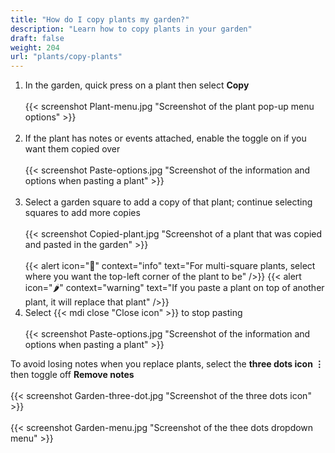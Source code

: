 ```yaml
---
title: "How do I copy plants my garden?"
description: "Learn how to copy plants in your garden"
draft: false
weight: 204
url: "plants/copy-plants"
---
```


1. In the garden, quick press on a plant then select **Copy**<br /><br />
{{< screenshot Plant-menu.jpg "Screenshot of the plant pop-up menu options" >}}<br /><br />
2. If the plant has notes or events attached, enable the toggle on if you want them copied over<br /><br />
{{< screenshot Paste-options.jpg "Screenshot of the information and options when pasting a plant" >}}<br /><br />
3. Select a garden square to add a copy of that plant; continue selecting squares to add more copies<br /><br />
{{< screenshot Copied-plant.jpg "Screenshot of a plant that was copied and pasted in the garden" >}}<br /><br />
{{< alert icon="🥬" context="info" text="For multi-square plants, select where you want the top-left corner of the plant to be" />}}
{{< alert icon="🌶️" context="warning" text="If you paste a plant on top of another plant, it will replace that plant" />}}
4. Select {{< mdi close "Close icon" >}} to stop pasting<br /><br />
{{< screenshot Paste-options.jpg "Screenshot of the information and options when pasting a plant" >}}

To avoid losing notes when you replace plants, select the **three dots icon ⋮** then toggle off **Remove notes**<br /><br />
{{< screenshot Garden-three-dot.jpg "Screenshot of the three dots icon" >}}<br /><br />
{{< screenshot Garden-menu.jpg "Screenshot of the thee dots dropdown menu" >}}<br /><br />
